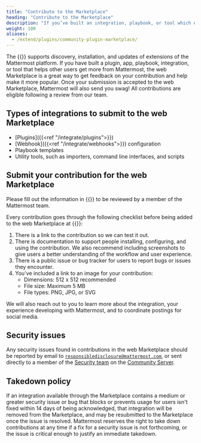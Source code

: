 ```yaml
---
title: "Contribute to the Marketplace"
heading: "Contribute to the Marketplace"
description: "If you’ve built an integration, playbook, or tool which extends Mattermost functionality, consider sharing it with the community on the Mattermost web Marketplace."
weight: 100
aliases: 
  - /extend/plugins/community-plugin-marketplace/
---
```


The {{<newtabref title="Mattermost web Marketplace" href="https://mattermost.com/marketplace/">}} supports discovery, installation, and updates of extensions of the Mattermost platform. If you have built a plugin, app, playbook, integration, or tool that helps other users get more from Mattermost, the web Marketplace is a great way to get feedback on your contribution and help make it more popular. Once your submission is accepted to the web Marketplace, Mattermost will also send you swag! All contributions are eligible following a review from our team. 

## Types of integrations to submit to the web Marketplace

- [Plugins]({{<ref "/integrate/plugins">}})
- [Webhook]({{<ref "/integrate/webhooks">}}) configuration
- Playbook templates
- Utility tools, such as importers, command line interfaces, and scripts

## Submit your contribution for the web Marketplace

Please fill out the information in {{<newtabref title="this form" href="https://forms.gle/PX6BwUF1QEkRjxDw7">}} to be reviewed by a member of the Mattermost team.

Every contribution goes through the following checklist before being added to the web Marketplace at {{<newtabref title="mattermost.com/marketplace" href="https://mattermost.com/marketplace">}}:

1. There is a link to the contribution so we can test it out.
2. There is documentation to support people installing, configuring, and using the contribution. We also recommend including screenshots to give users a better understanding of the workflow and user experience.
3. There is a public issue or bug tracker for users to report bugs or issues they encounter.
4. You've included a link to an image for your contribution:
    - Dimensions: 512 x 512 recommended
    - File size: Maximum 5 MB
    - File types: PNG, JPG, or SVG

We will also reach out to you to learn more about the integration, your experience developing with Mattermost, and to coordinate postings for social media.

## Security issues

Any security issues found in contributions in the web Marketplace should be reported by email to [`responsibledisclosure@mattermost.com`](mailto:responsibledisclosure@mattermost.com), or sent directly to a member of the [Security team](https://handbook.mattermost.com/operations/security#where-to-find-us) on the [Community Server](https://community.mattermost.com/).

## Takedown policy

If an integration available through the Marketplace contains a medium or greater security issue or bug that blocks or prevents usage for users isn't fixed within 14 days of being acknowledged, that integration will be removed from the Marketplace, and may be resubmitted to the Marketplace once the issue is resolved. Mattermost reserves the right to take down contributions at any time if a fix for a security issue is not forthcoming, or the issue is critical enough to justify an immediate takedown.
